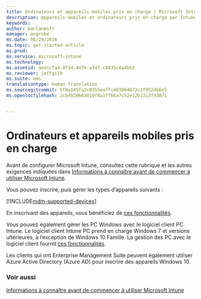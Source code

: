 ```yaml
---
title: Ordinateurs et appareils mobiles pris en charge | Microsoft Intune
description: Appareils mobiles et ordinateurs pris en charge par Intune
keywords: 
author: barlanmsft
manager: angrobe
ms.date: 08/29/2016
ms.topic: get-started-article
ms.prod: 
ms.service: microsoft-intune
ms.technology: 
ms.assetid: aeeccfa4-0f14-447e-a3df-c8435c8a4bb2
ms.reviewer: jeffgilb
ms.suite: ems
translationtype: Human Translation
ms.sourcegitcommit: 5f8a145fa2c0355eaffc403084872c1f9524b6e5
ms.openlocfilehash: 2cb4920663019f8a1ff66a7c52e12b1313f33871


---
```


# Ordinateurs et appareils mobiles pris en charge

Avant de configurer Microsoft Intune, consultez cette rubrique et les autres exigences indiquées dans [Informations à connaître avant de commencer à utiliser Microsoft Intune](what-to-know-before-you-start-microsoft-intune.md).

Vous pouvez inscrire, puis gérer les types d’appareils suivants :

[!INCLUDE[mdm-supported-devices](../includes/mdm-supported-devices.md)]

En inscrivant des appareils, vous bénéficiez de [ces fonctionnalités](/Intune/get-started/choose-how-to-manage-devices).

Vous pouvez également gérer les PC Windows avec le logiciel client PC Intune. Le logiciel client Intune PC prend en charge Windows 7 et versions ultérieures, à l’exception de Windows 10 Famille. La gestion des PC avec le logiciel client fournit [ces fonctionnalités](set-up-windows-device-management-with-microsoft-intune.md).

Les clients qui ont Enterprise Management Suite peuvent également utiliser Azure Active Directory (Azure AD) pour inscrire des appareils Windows 10.

### Voir aussi
[Informations à connaître avant de commencer à utiliser Microsoft Intune](what-to-know-before-you-start-microsoft-intune.md)



<!--HONumber=Sep16_HO3-->


